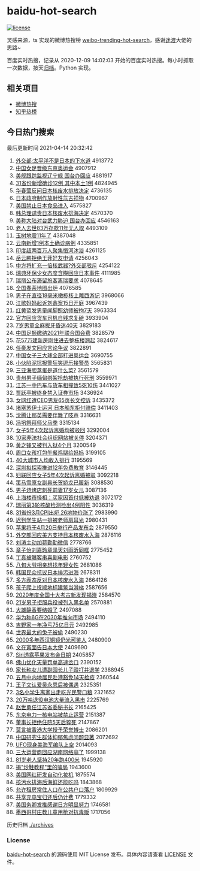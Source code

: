 # baidu-hot-search

[![license](https://img.shields.io/github/license/Arrackisarookie/baidu-hot-search)](https://github.com/Arrackisarookie/baidu-hot-search/blob/master/LICENSE)

灵感来源，ts 实现的微博热搜榜 [weibo-trending-hot-search](https://github.com/justjavac/weibo-trending-hot-search)，感谢[迷渡](https://github.com/justjavac)大佬的思路~

百度实时热搜，记录从 2020-12-09 14:02:03 开始的百度实时热搜。每小时抓取一次数据，按天[归档](./archives)。Python 实现。

## 相关项目
+ [微博热搜](https://github.com/Arrackisarookie/weibo-hot-search)
+ [知乎热榜](https://github.com/Arrackisarookie/zhihu-top-search)

## 今日热门搜索

<!-- Rank Begin -->

最后更新时间 2021-04-14 20:32:42

1. [外交部:太平洋不是日本的下水道](http://www.baidu.com/baidu?cl=3&tn=SE_baiduhomet8_jmjb7mjw&rsv_dl=fyb_top&fr=top1000&wd=%CD%E2%BD%BB%B2%BF%3A%CC%AB%C6%BD%D1%F3%B2%BB%CA%C7%C8%D5%B1%BE%B5%C4%CF%C2%CB%AE%B5%C0) 4913772
1. [中国女足晋级东京奥运会](http://www.baidu.com/baidu?cl=3&tn=SE_baiduhomet8_jmjb7mjw&rsv_dl=fyb_top&fr=top1000&wd=%D6%D0%B9%FA%C5%AE%D7%E3%BD%FA%BC%B6%B6%AB%BE%A9%B0%C2%D4%CB%BB%E1) 4907912
1. [美舰跟踪监视辽宁舰 国台办回应](http://www.baidu.com/baidu?cl=3&tn=SE_baiduhomet8_jmjb7mjw&rsv_dl=fyb_top&fr=top1000&wd=%C3%C0%BD%A2%B8%FA%D7%D9%BC%E0%CA%D3%C1%C9%C4%FE%BD%A2%20%B9%FA%CC%A8%B0%EC%BB%D8%D3%A6) 4881917
1. [31省份新增确诊12例 其中本土1例](http://www.baidu.com/baidu?cl=3&tn=SE_baiduhomet8_jmjb7mjw&rsv_dl=fyb_top&fr=top1000&wd=31%CA%A1%B7%DD%D0%C2%D4%F6%C8%B7%D5%EF12%C0%FD%20%C6%E4%D6%D0%B1%BE%CD%C11%C0%FD) 4824945
1. [华春莹反问日本核废水排放决定](http://www.baidu.com/baidu?cl=3&tn=SE_baiduhomet8_jmjb7mjw&rsv_dl=fyb_top&fr=top1000&wd=%BB%AA%B4%BA%D3%A8%B7%B4%CE%CA%C8%D5%B1%BE%BA%CB%B7%CF%CB%AE%C5%C5%B7%C5%BE%F6%B6%A8) 4736135
1. [日本政府制作放射性氚吉祥物](http://www.baidu.com/baidu?cl=3&tn=SE_baiduhomet8_jmjb7mjw&rsv_dl=fyb_top&fr=top1000&wd=%C8%D5%B1%BE%D5%FE%B8%AE%D6%C6%D7%F7%B7%C5%C9%E4%D0%D4%EB%B0%BC%AA%CF%E9%CE%EF) 4700967
1. [美国禁止日本食品进入](http://www.baidu.com/baidu?cl=3&tn=SE_baiduhomet8_jmjb7mjw&rsv_dl=fyb_top&fr=top1000&wd=%C3%C0%B9%FA%BD%FB%D6%B9%C8%D5%B1%BE%CA%B3%C6%B7%BD%F8%C8%EB) 4575827
1. [韩总理谴责日本核废水排海决定](http://www.baidu.com/baidu?cl=3&tn=SE_baiduhomet8_jmjb7mjw&rsv_dl=fyb_top&fr=top1000&wd=%BA%AB%D7%DC%C0%ED%C7%B4%D4%F0%C8%D5%B1%BE%BA%CB%B7%CF%CB%AE%C5%C5%BA%A3%BE%F6%B6%A8) 4570370
1. [美称大陆对台武力胁迫 国台办回应](http://www.baidu.com/baidu?cl=3&tn=SE_baiduhomet8_jmjb7mjw&rsv_dl=fyb_top&fr=top1000&wd=%C3%C0%B3%C6%B4%F3%C2%BD%B6%D4%CC%A8%CE%E4%C1%A6%D0%B2%C6%C8%20%B9%FA%CC%A8%B0%EC%BB%D8%D3%A6) 4546163
1. [老人去世83万存款11年无人取](http://www.baidu.com/baidu?cl=3&tn=SE_baiduhomet8_jmjb7mjw&rsv_dl=fyb_top&fr=top1000&wd=%C0%CF%C8%CB%C8%A5%CA%C083%CD%F2%B4%E6%BF%EE11%C4%EA%CE%DE%C8%CB%C8%A1) 4493109
1. [玉树地震11年了](http://www.baidu.com/baidu?cl=3&tn=SE_baiduhomet8_jmjb7mjw&rsv_dl=fyb_top&fr=top1000&wd=%D3%F1%CA%F7%B5%D8%D5%F011%C4%EA%C1%CB) 4387048
1. [云南新增1例本土确诊病例](http://www.baidu.com/baidu?cl=3&tn=SE_baiduhomet8_jmjb7mjw&rsv_dl=fyb_top&fr=top1000&wd=%D4%C6%C4%CF%D0%C2%D4%F61%C0%FD%B1%BE%CD%C1%C8%B7%D5%EF%B2%A1%C0%FD) 4335851
1. [印度超两百万人聚集恒河沐浴](http://www.baidu.com/baidu?cl=3&tn=SE_baiduhomet8_jmjb7mjw&rsv_dl=fyb_top&fr=top1000&wd=%D3%A1%B6%C8%B3%AC%C1%BD%B0%D9%CD%F2%C8%CB%BE%DB%BC%AF%BA%E3%BA%D3%E3%E5%D4%A1) 4261125
1. [岳云鹏拒绝王菲好友申请](http://www.baidu.com/baidu?cl=3&tn=SE_baiduhomet8_jmjb7mjw&rsv_dl=fyb_top&fr=top1000&wd=%D4%C0%D4%C6%C5%F4%BE%DC%BE%F8%CD%F5%B7%C6%BA%C3%D3%D1%C9%EA%C7%EB) 4256043
1. [中方将扩充一倍核武器?外交部驳斥](http://www.baidu.com/baidu?cl=3&tn=SE_baiduhomet8_jmjb7mjw&rsv_dl=fyb_top&fr=top1000&wd=%D6%D0%B7%BD%BD%AB%C0%A9%B3%E4%D2%BB%B1%B6%BA%CB%CE%E4%C6%F7%3F%CD%E2%BD%BB%B2%BF%B2%B5%B3%E2) 4254122
1. [瑞典环保少女态度含糊回应日本事件](http://www.baidu.com/baidu?cl=3&tn=SE_baiduhomet8_jmjb7mjw&rsv_dl=fyb_top&fr=top1000&wd=%C8%F0%B5%E4%BB%B7%B1%A3%C9%D9%C5%AE%CC%AC%B6%C8%BA%AC%BA%FD%BB%D8%D3%A6%C8%D5%B1%BE%CA%C2%BC%FE) 4111985
1. [瑞丽公布滞留旅客离瑞要求](http://www.baidu.com/baidu?cl=3&tn=SE_baiduhomet8_jmjb7mjw&rsv_dl=fyb_top&fr=top1000&wd=%C8%F0%C0%F6%B9%AB%B2%BC%D6%CD%C1%F4%C2%C3%BF%CD%C0%EB%C8%F0%D2%AA%C7%F3) 4078645
1. [全国春茶地图出炉](http://www.baidu.com/baidu?cl=3&tn=SE_baiduhomet8_jmjb7mjw&rsv_dl=fyb_top&fr=top1000&wd=%C8%AB%B9%FA%B4%BA%B2%E8%B5%D8%CD%BC%B3%F6%C2%AF) 4076585
1. [男子在直径18毫米橄榄核上雕西游记](http://www.baidu.com/baidu?cl=3&tn=SE_baiduhomet8_jmjb7mjw&rsv_dl=fyb_top&fr=top1000&wd=%C4%D0%D7%D3%D4%DA%D6%B1%BE%B618%BA%C1%C3%D7%E9%CF%E9%AD%BA%CB%C9%CF%B5%F1%CE%F7%D3%CE%BC%C7) 3968066
1. [江歌妈妈起诉刘鑫案15日开庭](http://www.baidu.com/baidu?cl=3&tn=SE_baiduhomet8_jmjb7mjw&rsv_dl=fyb_top&fr=top1000&wd=%BD%AD%B8%E8%C2%E8%C2%E8%C6%F0%CB%DF%C1%F5%F6%CE%B0%B815%C8%D5%BF%AA%CD%A5) 3967439
1. [红黄蓝发男童闻脚照幼师被拘7天](http://www.baidu.com/baidu?cl=3&tn=SE_baiduhomet8_jmjb7mjw&rsv_dl=fyb_top&fr=top1000&wd=%BA%EC%BB%C6%C0%B6%B7%A2%C4%D0%CD%AF%CE%C5%BD%C5%D5%D5%D3%D7%CA%A6%B1%BB%BE%D07%CC%EC) 3963334
1. [官方回应货车司机自残求复磅](http://www.baidu.com/baidu?cl=3&tn=SE_baiduhomet8_jmjb7mjw&rsv_dl=fyb_top&fr=top1000&wd=%B9%D9%B7%BD%BB%D8%D3%A6%BB%F5%B3%B5%CB%BE%BB%FA%D7%D4%B2%D0%C7%F3%B8%B4%B0%F5) 3933904
1. [7岁男童全麻拔牙昏迷40天](http://www.baidu.com/baidu?cl=3&tn=SE_baiduhomet8_jmjb7mjw&rsv_dl=fyb_top&fr=top1000&wd=7%CB%EA%C4%D0%CD%AF%C8%AB%C2%E9%B0%CE%D1%C0%BB%E8%C3%D440%CC%EC) 3829183
1. [中国足额缴纳2021年联合国会费](http://www.baidu.com/baidu?cl=3&tn=SE_baiduhomet8_jmjb7mjw&rsv_dl=fyb_top&fr=top1000&wd=%D6%D0%B9%FA%D7%E3%B6%EE%BD%C9%C4%C92021%C4%EA%C1%AA%BA%CF%B9%FA%BB%E1%B7%D1) 3828579
1. [花57万建新房刚住进去整栋楼翘起](http://www.baidu.com/baidu?cl=3&tn=SE_baiduhomet8_jmjb7mjw&rsv_dl=fyb_top&fr=top1000&wd=%BB%A857%CD%F2%BD%A8%D0%C2%B7%BF%B8%D5%D7%A1%BD%F8%C8%A5%D5%FB%B6%B0%C2%A5%C7%CC%C6%F0) 3824617
1. [任豪发文回应言论争议](http://www.baidu.com/baidu?cl=3&tn=SE_baiduhomet8_jmjb7mjw&rsv_dl=fyb_top&fr=top1000&wd=%C8%CE%BA%C0%B7%A2%CE%C4%BB%D8%D3%A6%D1%D4%C2%DB%D5%F9%D2%E9) 3822891
1. [中国女子三大球全部打进奥运会](http://www.baidu.com/baidu?cl=3&tn=SE_baiduhomet8_jmjb7mjw&rsv_dl=fyb_top&fr=top1000&wd=%D6%D0%B9%FA%C5%AE%D7%D3%C8%FD%B4%F3%C7%F2%C8%AB%B2%BF%B4%F2%BD%F8%B0%C2%D4%CB%BB%E1) 3690755
1. [小伙陷泥坑报警狂笑逗乐接警员](http://www.baidu.com/baidu?cl=3&tn=SE_baiduhomet8_jmjb7mjw&rsv_dl=fyb_top&fr=top1000&wd=%D0%A1%BB%EF%CF%DD%C4%E0%BF%D3%B1%A8%BE%AF%BF%F1%D0%A6%B6%BA%C0%D6%BD%D3%BE%AF%D4%B1) 3565831
1. [三亚海胆蒸蛋是道什么菜?](http://www.baidu.com/baidu?cl=3&tn=SE_baiduhomet8_jmjb7mjw&rsv_dl=fyb_top&fr=top1000&wd=%C8%FD%D1%C7%BA%A3%B5%A8%D5%F4%B5%B0%CA%C7%B5%C0%CA%B2%C3%B4%B2%CB%3F) 3561579
1. [贵州男子缅甸绑架抢劫被执行死刑](http://www.baidu.com/baidu?cl=3&tn=SE_baiduhomet8_jmjb7mjw&rsv_dl=fyb_top&fr=top1000&wd=%B9%F3%D6%DD%C4%D0%D7%D3%C3%E5%B5%E9%B0%F3%BC%DC%C7%C0%BD%D9%B1%BB%D6%B4%D0%D0%CB%C0%D0%CC) 3559971
1. [江苏一中巴车与货车相撞致5死10伤](http://www.baidu.com/baidu?cl=3&tn=SE_baiduhomet8_jmjb7mjw&rsv_dl=fyb_top&fr=top1000&wd=%BD%AD%CB%D5%D2%BB%D6%D0%B0%CD%B3%B5%D3%EB%BB%F5%B3%B5%CF%E0%D7%B2%D6%C25%CB%C010%C9%CB) 3441027
1. [贾跃亭被终身禁入证券市场](http://www.baidu.com/baidu?cl=3&tn=SE_baiduhomet8_jmjb7mjw&rsv_dl=fyb_top&fr=top1000&wd=%BC%D6%D4%BE%CD%A4%B1%BB%D6%D5%C9%ED%BD%FB%C8%EB%D6%A4%C8%AF%CA%D0%B3%A1) 3436924
1. [女网红遭CEO男友65页长文控诉](http://www.baidu.com/baidu?cl=3&tn=SE_baiduhomet8_jmjb7mjw&rsv_dl=fyb_top&fr=top1000&wd=%C5%AE%CD%F8%BA%EC%D4%E2CEO%C4%D0%D3%D165%D2%B3%B3%A4%CE%C4%BF%D8%CB%DF) 3435372
1. [堵塞苏伊士运河 日本船东拒付赔偿](http://www.baidu.com/baidu?cl=3&tn=SE_baiduhomet8_jmjb7mjw&rsv_dl=fyb_top&fr=top1000&wd=%B6%C2%C8%FB%CB%D5%D2%C1%CA%BF%D4%CB%BA%D3%20%C8%D5%B1%BE%B4%AC%B6%AB%BE%DC%B8%B6%C5%E2%B3%A5) 3411403
1. [沈腾让那英需要伴舞了吱声](http://www.baidu.com/baidu?cl=3&tn=SE_baiduhomet8_jmjb7mjw&rsv_dl=fyb_top&fr=top1000&wd=%C9%F2%CC%DA%C8%C3%C4%C7%D3%A2%D0%E8%D2%AA%B0%E9%CE%E8%C1%CB%D6%A8%C9%F9) 3316631
1. [冯巩祭拜师父马季](http://www.baidu.com/baidu?cl=3&tn=SE_baiduhomet8_jmjb7mjw&rsv_dl=fyb_top&fr=top1000&wd=%B7%EB%B9%AE%BC%C0%B0%DD%CA%A6%B8%B8%C2%ED%BC%BE) 3315134
1. [女子5年4次起诉离婚均被驳回](http://www.baidu.com/baidu?cl=3&tn=SE_baiduhomet8_jmjb7mjw&rsv_dl=fyb_top&fr=top1000&wd=%C5%AE%D7%D35%C4%EA4%B4%CE%C6%F0%CB%DF%C0%EB%BB%E9%BE%F9%B1%BB%B2%B5%BB%D8) 3292004
1. [10家非法社会组织网站被关停](http://www.baidu.com/baidu?cl=3&tn=SE_baiduhomet8_jmjb7mjw&rsv_dl=fyb_top&fr=top1000&wd=10%BC%D2%B7%C7%B7%A8%C9%E7%BB%E1%D7%E9%D6%AF%CD%F8%D5%BE%B1%BB%B9%D8%CD%A3) 3204371
1. [黄之锋又被判入狱4个月](http://www.baidu.com/baidu?cl=3&tn=SE_baiduhomet8_jmjb7mjw&rsv_dl=fyb_top&fr=top1000&wd=%BB%C6%D6%AE%B7%E6%D3%D6%B1%BB%C5%D0%C8%EB%D3%FC4%B8%F6%D4%C2) 3200549
1. [周口女孩打包午餐鸡腿给妈妈](http://www.baidu.com/baidu?cl=3&tn=SE_baiduhomet8_jmjb7mjw&rsv_dl=fyb_top&fr=top1000&wd=%D6%DC%BF%DA%C5%AE%BA%A2%B4%F2%B0%FC%CE%E7%B2%CD%BC%A6%CD%C8%B8%F8%C2%E8%C2%E8) 3199105
1. [40大城市人均收入排行](http://www.baidu.com/baidu?cl=3&tn=SE_baiduhomet8_jmjb7mjw&rsv_dl=fyb_top&fr=top1000&wd=40%B4%F3%B3%C7%CA%D0%C8%CB%BE%F9%CA%D5%C8%EB%C5%C5%D0%D0) 3195569
1. [深圳拟探索推进12年免费教育](http://www.baidu.com/baidu?cl=3&tn=SE_baiduhomet8_jmjb7mjw&rsv_dl=fyb_top&fr=top1000&wd=%C9%EE%DB%DA%C4%E2%CC%BD%CB%F7%CD%C6%BD%F812%C4%EA%C3%E2%B7%D1%BD%CC%D3%FD) 3146445
1. [妇联回应女子5年4次起诉离婚被驳](http://www.baidu.com/baidu?cl=3&tn=SE_baiduhomet8_jmjb7mjw&rsv_dl=fyb_top&fr=top1000&wd=%B8%BE%C1%AA%BB%D8%D3%A6%C5%AE%D7%D35%C4%EA4%B4%CE%C6%F0%CB%DF%C0%EB%BB%E9%B1%BB%B2%B5) 3092218
1. [策马雪原女副县长贺娇龙已履新](http://www.baidu.com/baidu?cl=3&tn=SE_baiduhomet8_jmjb7mjw&rsv_dl=fyb_top&fr=top1000&wd=%B2%DF%C2%ED%D1%A9%D4%AD%C5%AE%B8%B1%CF%D8%B3%A4%BA%D8%BD%BF%C1%FA%D2%D1%C2%C4%D0%C2) 3088530
1. [男子烧烤店刺死前妻17岁女儿](http://www.baidu.com/baidu?cl=3&tn=SE_baiduhomet8_jmjb7mjw&rsv_dl=fyb_top&fr=top1000&wd=%C4%D0%D7%D3%C9%D5%BF%BE%B5%EA%B4%CC%CB%C0%C7%B0%C6%DE17%CB%EA%C5%AE%B6%F9) 3087136
1. [上海楼市怪相：买家因首付低被劝退](http://www.baidu.com/baidu?cl=3&tn=SE_baiduhomet8_jmjb7mjw&rsv_dl=fyb_top&fr=top1000&wd=%C9%CF%BA%A3%C2%A5%CA%D0%B9%D6%CF%E0%A3%BA%C2%F2%BC%D2%D2%F2%CA%D7%B8%B6%B5%CD%B1%BB%C8%B0%CD%CB) 3072172
1. [瑞丽第3轮核酸检测检出4例阳性](http://www.baidu.com/baidu?cl=3&tn=SE_baiduhomet8_jmjb7mjw&rsv_dl=fyb_top&fr=top1000&wd=%C8%F0%C0%F6%B5%DA3%C2%D6%BA%CB%CB%E1%BC%EC%B2%E2%BC%EC%B3%F64%C0%FD%D1%F4%D0%D4) 3036319
1. [31省份3月CPI出炉 26地物价涨了](http://www.baidu.com/baidu?cl=3&tn=SE_baiduhomet8_jmjb7mjw&rsv_dl=fyb_top&fr=top1000&wd=31%CA%A1%B7%DD3%D4%C2CPI%B3%F6%C2%AF%2026%B5%D8%CE%EF%BC%DB%D5%C7%C1%CB) 2983990
1. [迟到学生站一排被老师扇耳光](http://www.baidu.com/baidu?cl=3&tn=SE_baiduhomet8_jmjb7mjw&rsv_dl=fyb_top&fr=top1000&wd=%B3%D9%B5%BD%D1%A7%C9%FA%D5%BE%D2%BB%C5%C5%B1%BB%C0%CF%CA%A6%C9%C8%B6%FA%B9%E2) 2980431
1. [苹果将于4月20日举行产品发布会](http://www.baidu.com/baidu?cl=3&tn=SE_baiduhomet8_jmjb7mjw&rsv_dl=fyb_top&fr=top1000&wd=%C6%BB%B9%FB%BD%AB%D3%DA4%D4%C220%C8%D5%BE%D9%D0%D0%B2%FA%C6%B7%B7%A2%B2%BC%BB%E1) 2879550
1. [外交部回应美方支持日本核废水入海](http://www.baidu.com/baidu?cl=3&tn=SE_baiduhomet8_jmjb7mjw&rsv_dl=fyb_top&fr=top1000&wd=%CD%E2%BD%BB%B2%BF%BB%D8%D3%A6%C3%C0%B7%BD%D6%A7%B3%D6%C8%D5%B1%BE%BA%CB%B7%CF%CB%AE%C8%EB%BA%A3) 2876116
1. [刘涛主动加蒋勤勤微信](http://www.baidu.com/baidu?cl=3&tn=SE_baiduhomet8_jmjb7mjw&rsv_dl=fyb_top&fr=top1000&wd=%C1%F5%CC%CE%D6%F7%B6%AF%BC%D3%BD%AF%C7%DA%C7%DA%CE%A2%D0%C5) 2778766
1. [章子怡刘嘉玲章泽天刘雨昕同框](http://www.baidu.com/baidu?cl=3&tn=SE_baiduhomet8_jmjb7mjw&rsv_dl=fyb_top&fr=top1000&wd=%D5%C2%D7%D3%E2%F9%C1%F5%BC%CE%C1%E1%D5%C2%D4%F3%CC%EC%C1%F5%D3%EA%EA%BF%CD%AC%BF%F2) 2775452
1. [丁真被曝客串喜剧电影](http://www.baidu.com/baidu?cl=3&tn=SE_baiduhomet8_jmjb7mjw&rsv_dl=fyb_top&fr=top1000&wd=%B6%A1%D5%E6%B1%BB%C6%D8%BF%CD%B4%AE%CF%B2%BE%E7%B5%E7%D3%B0) 2760752
1. [八旬大爷相亲想找年轻女性](http://www.baidu.com/baidu?cl=3&tn=SE_baiduhomet8_jmjb7mjw&rsv_dl=fyb_top&fr=top1000&wd=%B0%CB%D1%AE%B4%F3%D2%AF%CF%E0%C7%D7%CF%EB%D5%D2%C4%EA%C7%E1%C5%AE%D0%D4) 2681086
1. [韩国民众抗议日本排污进海](http://www.baidu.com/baidu?cl=3&tn=SE_baiduhomet8_jmjb7mjw&rsv_dl=fyb_top&fr=top1000&wd=%BA%AB%B9%FA%C3%F1%D6%DA%BF%B9%D2%E9%C8%D5%B1%BE%C5%C5%CE%DB%BD%F8%BA%A3) 2678311
1. [多方表态反对日本核废水入海](http://www.baidu.com/baidu?cl=3&tn=SE_baiduhomet8_jmjb7mjw&rsv_dl=fyb_top&fr=top1000&wd=%B6%E0%B7%BD%B1%ED%CC%AC%B7%B4%B6%D4%C8%D5%B1%BE%BA%CB%B7%CF%CB%AE%C8%EB%BA%A3) 2664126
1. [孩子爬上抚顺地标建筑当滑梯](http://www.baidu.com/baidu?cl=3&tn=SE_baiduhomet8_jmjb7mjw&rsv_dl=fyb_top&fr=top1000&wd=%BA%A2%D7%D3%C5%C0%C9%CF%B8%A7%CB%B3%B5%D8%B1%EA%BD%A8%D6%FE%B5%B1%BB%AC%CC%DD) 2587656
1. [2020年度全国十大考古新发现揭晓](http://www.baidu.com/baidu?cl=3&tn=SE_baiduhomet8_jmjb7mjw&rsv_dl=fyb_top&fr=top1000&wd=2020%C4%EA%B6%C8%C8%AB%B9%FA%CA%AE%B4%F3%BF%BC%B9%C5%D0%C2%B7%A2%CF%D6%BD%D2%CF%FE) 2584570
1. [21岁男子拒服兵役被列入黑名单](http://www.baidu.com/baidu?cl=3&tn=SE_baiduhomet8_jmjb7mjw&rsv_dl=fyb_top&fr=top1000&wd=21%CB%EA%C4%D0%D7%D3%BE%DC%B7%FE%B1%F8%D2%DB%B1%BB%C1%D0%C8%EB%BA%DA%C3%FB%B5%A5) 2570881
1. [大雄静香要结婚了](http://www.baidu.com/baidu?cl=3&tn=SE_baiduhomet8_jmjb7mjw&rsv_dl=fyb_top&fr=top1000&wd=%B4%F3%D0%DB%BE%B2%CF%E3%D2%AA%BD%E1%BB%E9%C1%CB) 2497088
1. [华为称6G在2030年推向市场](http://www.baidu.com/baidu?cl=3&tn=SE_baiduhomet8_jmjb7mjw&rsv_dl=fyb_top&fr=top1000&wd=%BB%AA%CE%AA%B3%C66G%D4%DA2030%C4%EA%CD%C6%CF%F2%CA%D0%B3%A1) 2494110
1. [吉野家一年净亏75亿日元](http://www.baidu.com/baidu?cl=3&tn=SE_baiduhomet8_jmjb7mjw&rsv_dl=fyb_top&fr=top1000&wd=%BC%AA%D2%B0%BC%D2%D2%BB%C4%EA%BE%BB%BF%F775%D2%DA%C8%D5%D4%AA) 2492985
1. [世界最大的兔子被偷](http://www.baidu.com/baidu?cl=3&tn=SE_baiduhomet8_jmjb7mjw&rsv_dl=fyb_top&fr=top1000&wd=%CA%C0%BD%E7%D7%EE%B4%F3%B5%C4%CD%C3%D7%D3%B1%BB%CD%B5) 2490230
1. [2000多年西汉铜镜仍光可鉴人](http://www.baidu.com/baidu?cl=3&tn=SE_baiduhomet8_jmjb7mjw&rsv_dl=fyb_top&fr=top1000&wd=2000%B6%E0%C4%EA%CE%F7%BA%BA%CD%AD%BE%B5%C8%D4%B9%E2%BF%C9%BC%F8%C8%CB) 2480900
1. [文在寅面告日本大使](http://www.baidu.com/baidu?cl=3&tn=SE_baiduhomet8_jmjb7mjw&rsv_dl=fyb_top&fr=top1000&wd=%CE%C4%D4%DA%D2%FA%C3%E6%B8%E6%C8%D5%B1%BE%B4%F3%CA%B9) 2409690
1. [Siri透露苹果发布会日期](http://www.baidu.com/baidu?cl=3&tn=SE_baiduhomet8_jmjb7mjw&rsv_dl=fyb_top&fr=top1000&wd=Siri%CD%B8%C2%B6%C6%BB%B9%FB%B7%A2%B2%BC%BB%E1%C8%D5%C6%DA) 2405857
1. [佛山优化天量罚单高速岔口](http://www.baidu.com/baidu?cl=3&tn=SE_baiduhomet8_jmjb7mjw&rsv_dl=fyb_top&fr=top1000&wd=%B7%F0%C9%BD%D3%C5%BB%AF%CC%EC%C1%BF%B7%A3%B5%A5%B8%DF%CB%D9%B2%ED%BF%DA) 2390152
1. [家长称女儿遭副园长儿子殴打并退学](http://www.baidu.com/baidu?cl=3&tn=SE_baiduhomet8_jmjb7mjw&rsv_dl=fyb_top&fr=top1000&wd=%BC%D2%B3%A4%B3%C6%C5%AE%B6%F9%D4%E2%B8%B1%D4%B0%B3%A4%B6%F9%D7%D3%C5%B9%B4%F2%B2%A2%CD%CB%D1%A7) 2388945
1. [五月中内地居民赴港豁免14天检疫](http://www.baidu.com/baidu?cl=3&tn=SE_baiduhomet8_jmjb7mjw&rsv_dl=fyb_top&fr=top1000&wd=%CE%E5%D4%C2%D6%D0%C4%DA%B5%D8%BE%D3%C3%F1%B8%B0%B8%DB%BB%ED%C3%E214%CC%EC%BC%EC%D2%DF) 2360544
1. [王子文认爱吴永恩后被偶遇](http://www.baidu.com/baidu?cl=3&tn=SE_baiduhomet8_jmjb7mjw&rsv_dl=fyb_top&fr=top1000&wd=%CD%F5%D7%D3%CE%C4%C8%CF%B0%AE%CE%E2%D3%C0%B6%F7%BA%F3%B1%BB%C5%BC%D3%F6) 2325351
1. [3名小学生离家出走吃光民警口粮](http://www.baidu.com/baidu?cl=3&tn=SE_baiduhomet8_jmjb7mjw&rsv_dl=fyb_top&fr=top1000&wd=3%C3%FB%D0%A1%D1%A7%C9%FA%C0%EB%BC%D2%B3%F6%D7%DF%B3%D4%B9%E2%C3%F1%BE%AF%BF%DA%C1%B8) 2321652
1. [20万吨退役电池大量流入黑市](http://www.baidu.com/baidu?cl=3&tn=SE_baiduhomet8_jmjb7mjw&rsv_dl=fyb_top&fr=top1000&wd=20%CD%F2%B6%D6%CD%CB%D2%DB%B5%E7%B3%D8%B4%F3%C1%BF%C1%F7%C8%EB%BA%DA%CA%D0) 2225769
1. [赵世勇任江苏省委秘书长](http://www.baidu.com/baidu?cl=3&tn=SE_baiduhomet8_jmjb7mjw&rsv_dl=fyb_top&fr=top1000&wd=%D5%D4%CA%C0%D3%C2%C8%CE%BD%AD%CB%D5%CA%A1%CE%AF%C3%D8%CA%E9%B3%A4) 2165425
1. [东京电力一核电站被禁止运营](http://www.baidu.com/baidu?cl=3&tn=SE_baiduhomet8_jmjb7mjw&rsv_dl=fyb_top&fr=top1000&wd=%B6%AB%BE%A9%B5%E7%C1%A6%D2%BB%BA%CB%B5%E7%D5%BE%B1%BB%BD%FB%D6%B9%D4%CB%D3%AA) 2151387
1. [董事长拒绝住院5天后猝死](http://www.baidu.com/baidu?cl=3&tn=SE_baiduhomet8_jmjb7mjw&rsv_dl=fyb_top&fr=top1000&wd=%B6%AD%CA%C2%B3%A4%BE%DC%BE%F8%D7%A1%D4%BA5%CC%EC%BA%F3%E2%A7%CB%C0) 2147867
1. [莫言被香港大学授予荣誉博士](http://www.baidu.com/baidu?cl=3&tn=SE_baiduhomet8_jmjb7mjw&rsv_dl=fyb_top&fr=top1000&wd=%C4%AA%D1%D4%B1%BB%CF%E3%B8%DB%B4%F3%D1%A7%CA%DA%D3%E8%C8%D9%D3%FE%B2%A9%CA%BF) 2086201
1. [中国研究生群体抑郁焦虑问题显著](http://www.baidu.com/baidu?cl=3&tn=SE_baiduhomet8_jmjb7mjw&rsv_dl=fyb_top&fr=top1000&wd=%D6%D0%B9%FA%D1%D0%BE%BF%C9%FA%C8%BA%CC%E5%D2%D6%D3%F4%BD%B9%C2%C7%CE%CA%CC%E2%CF%D4%D6%F8) 2072692
1. [UFO现身美海军编队上空](http://www.baidu.com/baidu?cl=3&tn=SE_baiduhomet8_jmjb7mjw&rsv_dl=fyb_top&fr=top1000&wd=UFO%CF%D6%C9%ED%C3%C0%BA%A3%BE%FC%B1%E0%B6%D3%C9%CF%BF%D5) 2014093
1. [三大运营商回应湖南网络崩了](http://www.baidu.com/baidu?cl=3&tn=SE_baiduhomet8_jmjb7mjw&rsv_dl=fyb_top&fr=top1000&wd=%C8%FD%B4%F3%D4%CB%D3%AA%C9%CC%BB%D8%D3%A6%BA%FE%C4%CF%CD%F8%C2%E7%B1%C0%C1%CB) 1999138
1. [81岁老人坚持20年跑400米](http://www.baidu.com/baidu?cl=3&tn=SE_baiduhomet8_jmjb7mjw&rsv_dl=fyb_top&fr=top1000&wd=81%CB%EA%C0%CF%C8%CB%BC%E1%B3%D620%C4%EA%C5%DC400%C3%D7) 1945920
1. [揭"炒鞋教程"里的骗局](http://www.baidu.com/baidu?cl=3&tn=SE_baiduhomet8_jmjb7mjw&rsv_dl=fyb_top&fr=top1000&wd=%BD%D2%22%B3%B4%D0%AC%BD%CC%B3%CC%22%C0%EF%B5%C4%C6%AD%BE%D6) 1943600
1. [美国网红研发自动化妆机](http://www.baidu.com/baidu?cl=3&tn=SE_baiduhomet8_jmjb7mjw&rsv_dl=fyb_top&fr=top1000&wd=%C3%C0%B9%FA%CD%F8%BA%EC%D1%D0%B7%A2%D7%D4%B6%AF%BB%AF%D7%B1%BB%FA) 1875574
1. [核污水排海后海鲜还能吃吗](http://www.baidu.com/baidu?cl=3&tn=SE_baiduhomet8_jmjb7mjw&rsv_dl=fyb_top&fr=top1000&wd=%BA%CB%CE%DB%CB%AE%C5%C5%BA%A3%BA%F3%BA%A3%CF%CA%BB%B9%C4%DC%B3%D4%C2%F0) 1843868
1. [允许租房常住人口在公共户口落户](http://www.baidu.com/baidu?cl=3&tn=SE_baiduhomet8_jmjb7mjw&rsv_dl=fyb_top&fr=top1000&wd=%D4%CA%D0%ED%D7%E2%B7%BF%B3%A3%D7%A1%C8%CB%BF%DA%D4%DA%B9%AB%B9%B2%BB%A7%BF%DA%C2%E4%BB%A7) 1809929
1. [共享充电宝归还后仍计费](http://www.baidu.com/baidu?cl=3&tn=SE_baiduhomet8_jmjb7mjw&rsv_dl=fyb_top&fr=top1000&wd=%B9%B2%CF%ED%B3%E4%B5%E7%B1%A6%B9%E9%BB%B9%BA%F3%C8%D4%BC%C6%B7%D1) 1779332
1. [美国务卿发推感谢日方明显努力](http://www.baidu.com/baidu?cl=3&tn=SE_baiduhomet8_jmjb7mjw&rsv_dl=fyb_top&fr=top1000&wd=%C3%C0%B9%FA%CE%F1%C7%E4%B7%A2%CD%C6%B8%D0%D0%BB%C8%D5%B7%BD%C3%F7%CF%D4%C5%AC%C1%A6) 1746581
1. [墨西哥村庄教儿童用枪对抗毒贩](http://www.baidu.com/baidu?cl=3&tn=SE_baiduhomet8_jmjb7mjw&rsv_dl=fyb_top&fr=top1000&wd=%C4%AB%CE%F7%B8%E7%B4%E5%D7%AF%BD%CC%B6%F9%CD%AF%D3%C3%C7%B9%B6%D4%BF%B9%B6%BE%B7%B7) 1717056
<!-- Rank End -->

历史归档 [./archives](./archives)

### License

[baidu-hot-search](https://github.com/Arrackisarookie/baidu-hot-search) 的源码使用 MIT License 发布。具体内容请查看 [LICENSE](./LICENSE) 文件。
